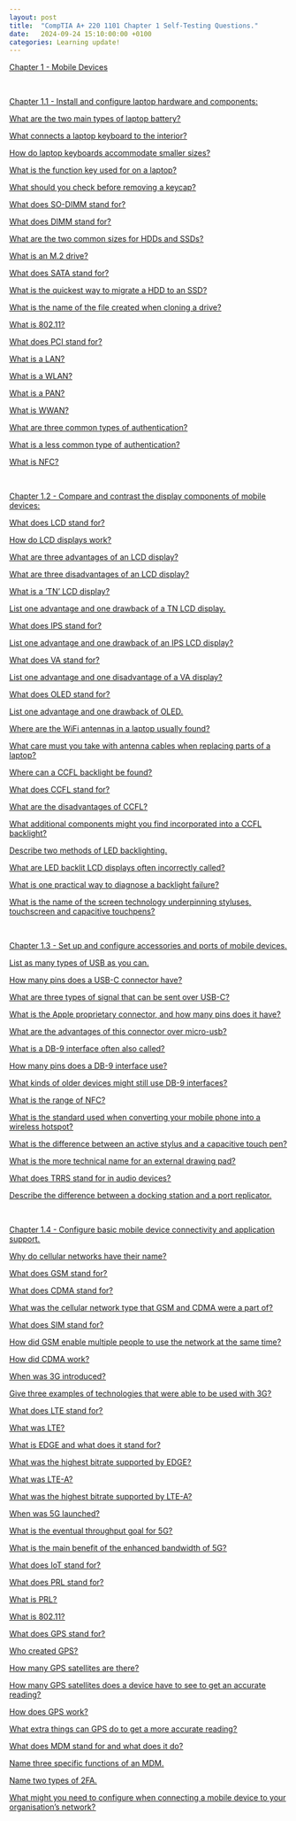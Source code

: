 ```yaml
---
layout: post
title:  "CompTIA A+ 220 1101 Chapter 1 Self-Testing Questions."
date:   2024-09-24 15:10:00:00 +0100
categories: Learning update!
---
```


<u>Chapter 1 - Mobile Devices<u>

<br>

<u>Chapter 1.1 - Install and configure laptop hardware and components:<u>

What are the two main types of laptop battery?

What connects a laptop keyboard to the interior?

How do laptop keyboards accommodate smaller sizes?

What is the function key used for on a laptop?

What should you check before removing a keycap?

What does SO-DIMM stand for?

What does DIMM stand for?

What are the two common sizes for HDDs and SSDs?

What is an M.2 drive?

What does SATA stand for?

What is the quickest way to migrate a HDD to an SSD?

What is the name of the file created when cloning a drive?

What is 802.11?

What does PCI stand for?

What is a LAN?

What is a WLAN?

What is a PAN?

What is WWAN?

What are three common types of authentication?

What is a less common type of authentication? 

What is NFC?

<br>

<u>Chapter 1.2 - Compare and contrast the display components of mobile devices:<u>

What does LCD stand for?

How do LCD displays work?

What are three advantages of an LCD display?

What are three disadvantages of an LCD display?

What is a ‘TN’ LCD display?

List one advantage and one drawback of a TN LCD display.

What does IPS stand for?

List one advantage and one drawback of an IPS LCD display?

What does VA stand for?

List one advantage and one disadvantage of a VA display?

What does OLED stand for?

List one advantage and one drawback of OLED.

Where are the WiFi antennas in a laptop usually found?

What care must you take with antenna cables when replacing parts of a laptop?

Where can a CCFL backlight be found?

What does CCFL stand for?

What are the disadvantages of CCFL?

What additional components might you find incorporated into a CCFL backlight?

Describe two methods of LED backlighting.

What are LED backlit LCD displays often incorrectly called?

What is one practical way to diagnose a backlight failure?

What is the name of the screen technology underpinning styluses, touchscreen and capacitive touchpens?

<br>

<u>Chapter 1.3 - Set up and configure accessories and ports of mobile devices.<u>

List as many types of USB as you can. 

How many pins does a USB-C connector have?

What are three types of signal that can be sent over USB-C?

What is the Apple proprietary connector, and how many pins does it have?

What are the advantages of this connector over micro-usb?

What is a DB-9 interface often also called?

How many pins does a DB-9 interface use?

What kinds of older devices might still use DB-9 interfaces?

What is the range of NFC?

What is the standard used when converting your mobile phone into a wireless hotspot?

What is the difference between an active stylus and a capacitive touch pen?

What is the more technical name for an external drawing pad?

What does TRRS stand for in audio devices?

Describe the difference between a docking station and a port replicator.

<br>

<u>Chapter 1.4 - Configure basic mobile device connectivity and application support.<u>

Why do cellular networks have their name?

What does GSM stand for?

What does CDMA stand for?

What was the cellular network type that GSM and CDMA were a part of?

What does SIM stand for?

How did GSM enable multiple people to use the network at the same time?

How did CDMA work?

When was 3G introduced?

Give three examples of technologies that were able to be used with 3G?

What does LTE stand for?

What was LTE?

What is EDGE and what does it stand for?

What was the highest bitrate supported by EDGE?

What was LTE-A?

What was the highest bitrate supported by LTE-A?

When was 5G launched?

What is the eventual throughput goal for 5G?

What is the main benefit of the enhanced bandwidth of 5G?

What does IoT stand for?

What does PRL stand for?

What is PRL? 

What is 802.11?

What does GPS stand for?

Who created GPS?

How many GPS satellites are there?

How many GPS satellites does a device have to see to get an accurate reading?

How does GPS work?

What extra things can GPS do to get a more accurate reading?

What does MDM stand for and what does it do?

Name three specific functions of an MDM.

Name two types of 2FA.

What might you need to configure when connecting a mobile device to your organisation’s network?
